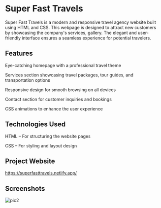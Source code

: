 # Super Fast Travels

Super Fast Travels is a modern and responsive travel agency website built using HTML and CSS. This webpage is designed to attract new customers by showcasing the company's services, gallery. The elegant and user-friendly interface ensures a seamless experience for potential travelers.

## Features
Eye-catching homepage with a professional travel theme

Services section showcasing travel packages, tour guides, and transportation options

Responsive design for smooth browsing on all devices

Contact section for customer inquiries and bookings

CSS animations to enhance the user experience

## Technologies Used
HTML – For structuring the website pages

CSS – For styling and layout design

## Project Website
https://superfasttravels.netlify.app/

## Screenshots
![pic2](https://github.com/user-attachments/assets/cda8b4b2-3f96-48ea-be02-b602344b2dc1)
